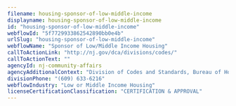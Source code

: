 ```yaml
---
filename: housing-sponsor-of-low-middle-income
displayname: housing-sponsor-of-low-middle-income
id: "housing-sponsor-of-low-middle-income"
webflowId: "5f7729933862542890bb0e4b"
urlSlug: "housing-sponsor-of-low-middle-income"
webflowName: "Sponsor of Low/Middle Income Housing"
callToActionLink: "http://nj.gov/dca/divisions/codes/"
callToActionText: ""
agencyId: nj-community-affairs
agencyAdditionalContext: "Division of Codes and Standards, Bureau of Housing Inspection"
divisionPhone: "(609) 633-6216"
webflowIndustry: "Low or Middle Income Housing"
licenseCertificationClassification: "CERTIFICATION & APPROVAL"
---
```

